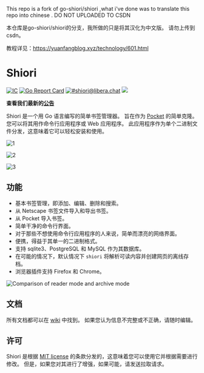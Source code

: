 This repo is a fork of go-shiori/shiori ,what i've done was to translate this repo into chinese .
DO NOT UPLOADED TO CSDN

本仓库是go-shiori/shiori的分支，我所做的只是将其汉化为中文版。
请勿上传到csdn。

教程详见：https://yuanfangblog.xyz/technology/601.html




# Shiori

[![IC](https://github.com/go-shiori/shiori/actions/workflows/push.yml/badge.svg?branch=master)](https://github.com/go-shiori/shiori/actions/workflows/push.yml)
[![Go Report Card](https://goreportcard.com/badge/github.com/go-shiori/shiori)](https://goreportcard.com/report/github.com/go-shiori/shiori)
[![#shiori@libera.chat](https://img.shields.io/badge/irc-%23shiori-orange)](https://web.libera.chat/#shiori)
[<img src="https://img.shields.io/docker/pulls/dezhao/shiori_cn.svg">](https://hub.docker.com/r/dezhao/shiori_cn)

**查看我们最新的[公告](https://github.com/go-shiori/shiori/discussions/categories/announcements)**

Shiori 是一个用 Go 语言编写的简单书签管理器。 旨在作为 [Pocket][pocket] 的简单克隆。 您可以将其用作命令行应用程序或 Web 应用程序。 此应用程序作为单个二进制文件分发，这意味着它可以轻松安装和使用。

![1](https://user-images.githubusercontent.com/38988286/169091978-da3b42d4-283d-4ae0-87ca-025910e90144.jpg)


![2](https://user-images.githubusercontent.com/38988286/169091998-1bbc7c19-7795-42e3-b5bd-90813b782dd8.jpg)

![3](https://user-images.githubusercontent.com/38988286/169092022-62ad0e3a-4c6d-46ad-92ee-799fc6e5b5d7.jpg)



## 功能

- 基本书签管理，即添加、编辑、删除和搜索。
- 从 Netscape 书签文件导入和导出书签。
- 从 Pocket 导入书签。
- 简单干净的命令行界面。
- 对于那些不想使用命令行应用程序的人来说，简单而漂亮的网络界面。
- 便携，得益于其单一的二进制格式。
- 支持 sqlite3、PostgreSQL 和 MySQL 作为其数据库。
- 在可能的情况下，默认情况下 `shiori` 将解析可读内容并创建网页的离线存档。
- 浏览器插件支持 Firefox 和 Chrome。

![Comparison of reader mode and archive mode][mode-comparison]

## 文档

所有文档都可以在 [wiki][wiki] 中找到。 如果您认为信息不完整或不正确，请随时编辑。

## 许可

Shiori 是根据 [MIT license][mit] 的条款分发的，这意味着您可以使用它并根据需要进行修改。 但是，如果您对其进行了增强，如果可能，请发送拉取请求。

[wiki]: https://github.com/go-shiori/shiori/wiki
[mit]: https://choosealicense.com/licenses/mit/
[web-extension]: https://github.com/go-shiori/shiori-web-ext
[screenshot]: https://raw.githubusercontent.com/go-shiori/shiori/master/docs/readme/cover.png
[mode-comparison]: https://raw.githubusercontent.com/go-shiori/shiori/master/docs/readme/comparison.png
[pocket]: https://getpocket.com/
[256]: https://github.com/go-shiori/shiori/issues/256

